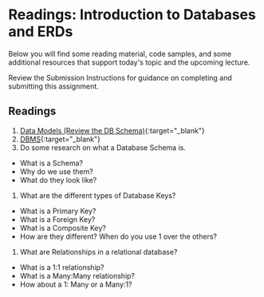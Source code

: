 # Readings: Introduction to Databases and ERDs

Below you will find some reading material, code samples, and some additional resources that support today's topic and the upcoming lecture.

Review the Submission Instructions for guidance on completing and submitting this assignment.

## Readings

1. [Data Models (Review the DB Schema)](https://docs.microsoft.com/en-us/aspnet/core/data/ef-mvc/complex-data-model?view=aspnetcore-2.0){:target="_blank"}
1. [DBMS](https://www.tutorialspoint.com/dbms/dbms_overview.htm){:target="_blank"}
1. Do some research on what a Database Schema is.
 - What is a Schema?
 - Why do we use them?
 - What do they look like?

1. What are the different types of Database Keys?
 - What is a Primary Key?
 - What is a Foreign Key?
 - What is a Composite Key?
 - How are they different? When do you use 1 over the others?

1. What are Relationships in a relational database?
 - What is a 1:1 relationship?
 - What is a Many:Many relationship?
 - How about a 1: Many or a Many:1?
